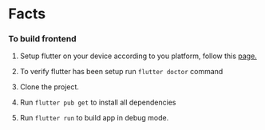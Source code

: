 # Facts

### To build frontend

1. Setup flutter on your device according to you platform, follow this [page.](https://flutter.dev/docs/get-started/install)

2. To verify flutter has been setup run `flutter doctor` command

3. Clone the project.

4. Run `flutter pub get` to install all dependencies

5. Run `flutter run` to build app in debug mode.
